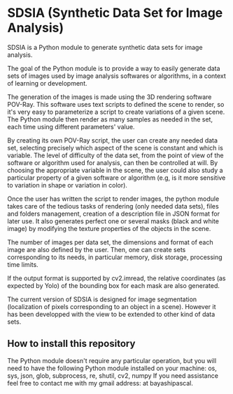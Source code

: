 # SDSIA (Synthetic Data Set for Image Analysis)

SDSIA is a Python module to generate synthetic data sets for image analysis.

The goal of the Python module is to provide a way to easily generate data sets of images used by image analysis softwares or algorithms, in a context of learning or development.

The generation of the images is made using the 3D rendering software POV-Ray. This software uses text scripts to defined the scene to render, so it's very easy to parameterize a script to create variations of a given scene. The Python module then render as many samples as needed in the set, each time using different parameters' value.

By creating its own POV-Ray script, the user can create any needed data set, selecting precisely which aspect of the scene is constant and which is variable. The level of difficulty of the data set, from the point of view of the software or algorithm used for analysis, can then be controlled at will. By choosing the appropriate variable in the scene, the user could also study a particular property of a given software or algorithm (e.g, is it more sensitive to variation in shape or variation in color).

Once the user has written the script to render images, the python module takes care of the tedious tasks of rendering (only needed data sets), files and folders management, creation of a description file in JSON format for later use. It also generates perfect one or several masks (black and white image) by modifying the texture properties of the objects in the scene.

The number of images per data set, the dimensions and format of each image are also defined by the user. Then, one can create sets corresponding to its needs, in particular memory, disk storage, processing time limits.

If the output format is supported by cv2.imread, the relative coordinates (as expected by Yolo) of the bounding box for each mask are also generated.

The current version of SDSIA is designed for image segmentation (localization of pixels corresponding to an object in a scene). However it has been developped with the view to be extended to other kind of data sets.

## How to install this repository

The Python module doesn't require any particular operation, but you will need to have the following Python module installed on your machine:
os, sys, json, glob, subprocess, re, shutil, cv2, numpy
If you need assistance feel free to contact me with my gmail address: at bayashipascal.
